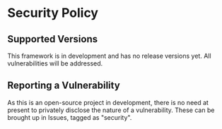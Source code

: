 # Security Policy

## Supported Versions
This framework is in development and has no release versions yet. All vulnerabilities will be addressed.

## Reporting a Vulnerability
As this is an open-source project in development, there is no need at present to privately disclose the
nature of a vulnerability. These can be brought up in Issues, tagged as "security".
